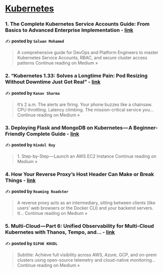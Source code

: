 
<h1><a href=https://medium.com/tag/kubernetes/recommended target="_blank" rel="noopener noreferrer">Kubernetes</a></h1>
<h3>1. The Complete Kubernetes Service Accounts Guide: From Basics to Advanced Enterprise Implementation - <a href="https://medium.com/@salwan.mohamed/the-complete-kubernetes-service-accounts-guide-from-basics-to-advanced-enterprise-implementation-28f9c629e21f?source=rss------kubernetes-5" target="_blank" rel="noopener noreferrer">link</a></h3>

✍️ **posted by `Salwan Mohamed`**

<blockquote>A comprehensive guide for DevOps and Platform Engineers to master Kubernetes Service Accounts, RBAC, and secure cluster access patterns
Continue reading on Medium »</blockquote>

<h3>2. “Kubernetes 1.33: Solves a Longtime Pain: Pod Resizing Without Downtime Just Got Real” - <a href="https://medium.com/@kanavsharma7/kubernetes-1-33-solves-a-longtime-pain-pod-resizing-without-downtime-just-got-real-ac118412780f?source=rss------kubernetes-5" target="_blank" rel="noopener noreferrer">link</a></h3>

✍️ **posted by `Kanav Sharma`**

<blockquote>It’s 2 a.m. The alerts are firing. Your phone buzzes like a chainsaw. CPU throttling. Latency climbing. The mission-critical service you…
Continue reading on Medium »</blockquote>

<h3>3. Deploying Flask and MongoDB on Kubernetes — A Beginner-Friendly Complete Guide - <a href="https://medium.com/@hindolroy.2306/deploying-flask-and-mongodb-on-kubernetes-a-beginner-friendly-complete-guide-ec8b592d746f?source=rss------kubernetes-5" target="_blank" rel="noopener noreferrer">link</a></h3>

✍️ **posted by `Hindol Roy`**

<blockquote>1. Step-by-Step — Launch an AWS EC2 Instance
Continue reading on Medium »</blockquote>

<h3>4. How Your Reverse Proxy’s Host Header Can Make or Break Things - <a href="https://mirilittleme.medium.com/how-your-reverse-proxys-host-header-can-make-or-break-things-6f4b0c923ff2?source=rss------kubernetes-5" target="_blank" rel="noopener noreferrer">link</a></h3>

✍️ **posted by `Roaming Roadster`**

<blockquote>A reverse proxy acts as an intermediary, sitting between clients (like users’ web browsers or the Docker CLI) and your backend servers. It…
Continue reading on Medium »</blockquote>

<h3>5. Multi-Cloud — Part 6: Unified Observability for Multi-Cloud Kubernetes with Thanos, Tempo, and… - <a href="https://medium.com/@kdeepak99/multi-cloud-part-6-unified-observability-for-multi-cloud-kubernetes-with-thanos-tempo-and-5151dbcd8ad8?source=rss------kubernetes-5" target="_blank" rel="noopener noreferrer">link</a></h3>

✍️ **posted by `DiPAK KNVDL`**

<blockquote>Subtitle: Achieve full visibility across AWS, Azure, GCP, and on-prem clusters using open-source telemetry and cloud-native monitoring…
Continue reading on Medium »</blockquote>

